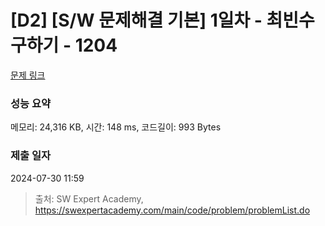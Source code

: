 # [D2] [S/W 문제해결 기본] 1일차 - 최빈수 구하기 - 1204 

[문제 링크](https://swexpertacademy.com/main/code/problem/problemDetail.do?contestProbId=AV13zo1KAAACFAYh) 

### 성능 요약

메모리: 24,316 KB, 시간: 148 ms, 코드길이: 993 Bytes

### 제출 일자

2024-07-30 11:59



> 출처: SW Expert Academy, https://swexpertacademy.com/main/code/problem/problemList.do